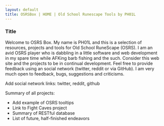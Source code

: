 ```yaml
---
layout: default
title: OSRSBox | HOME | Old School Runescape Tools by PH01L
---
```


### Title

Welcome to OSRS Box. My name is PH01L and this is a selection of resources, projects and tools for Old School RuneScape (OSRS). I am an avid OSRS player who is dabbling in a little software and web development in my spare time while AFKing barb fishing and the such. Consider this web site and the projects to be in continual development. Feel free to provide feedback using an social network (twitter, reddit or via GitHub). I am very much open to feedback, bugs, suggestions and criticisms.

Add social network links: twitter, reddit, github

Summary of all projects:

+ Add example of OSRS tooltips
+ Link to Fight Caves project
+ Summary of RESTful database
+ List of future, half-finished endeavors 